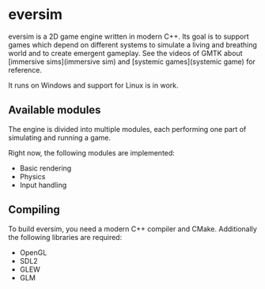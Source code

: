 # eversim

eversim is a 2D game engine written in modern C++. Its goal is to support
games which depend on different systems to simulate a living and breathing world
and to create emergent gameplay. See the videos of GMTK about [immersive
sims](immersive sim) and [systemic games](systemic game) for reference.

[immersive sim]: https://www.youtube.com/watch?v=kbyTOAlhRHk
[systemic game]: https://www.youtube.com/watch?v=SnpAAX9CkIc

It runs on Windows and support for Linux is in work.

## Available modules

The engine is divided into multiple modules, each performing one part of
simulating and running a game.

Right now, the following modules are implemented:

- Basic rendering
- Physics
- Input handling

## Compiling

To build eversim, you need a modern C++ compiler and CMake.
Additionally the following libraries are required:

- OpenGL
- SDL2
- GLEW
- GLM
